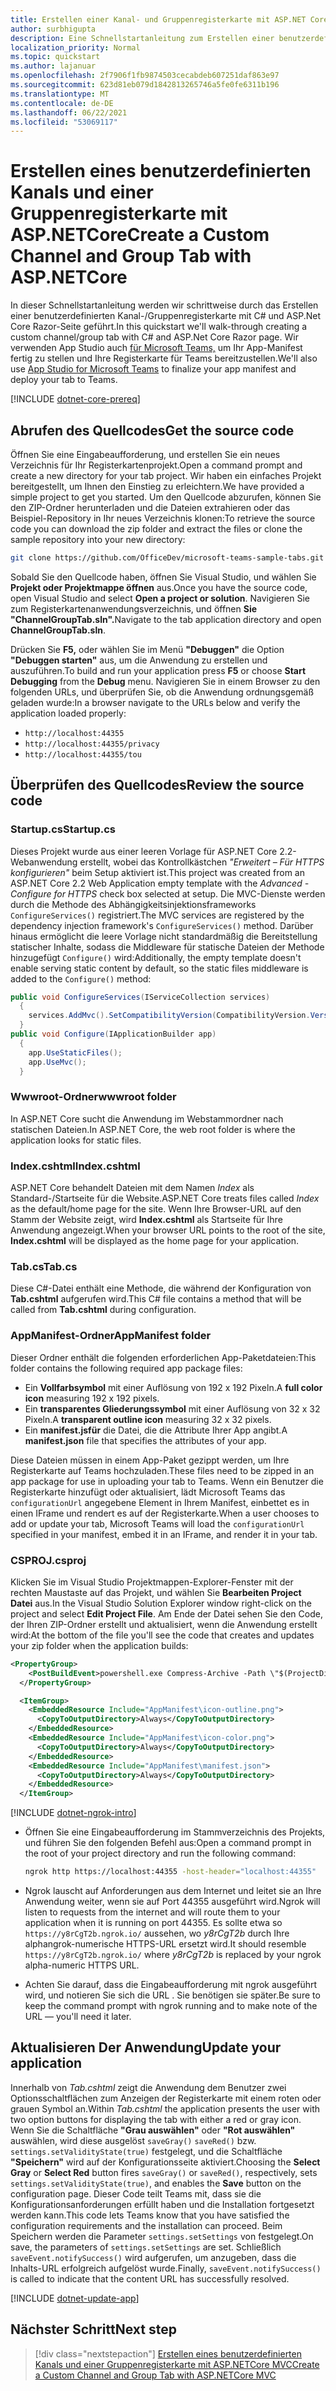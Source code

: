```yaml
---
title: Erstellen einer Kanal- und Gruppenregisterkarte mit ASP.NET Core
author: surbhigupta
description: Eine Schnellstartanleitung zum Erstellen einer benutzerdefinierten Kanal- und Gruppenregisterkarte mit ASP.NET Core.
localization_priority: Normal
ms.topic: quickstart
ms.author: lajanuar
ms.openlocfilehash: 2f7906f1fb9874503cecabdeb607251daf863e97
ms.sourcegitcommit: 623d81eb079d1842813265746a5fe0fe6311b196
ms.translationtype: MT
ms.contentlocale: de-DE
ms.lasthandoff: 06/22/2021
ms.locfileid: "53069117"
---
```

# <a name="create-a-custom-channel-and-group-tab-with-aspnetcore"></a><span data-ttu-id="21275-103">Erstellen eines benutzerdefinierten Kanals und einer Gruppenregisterkarte mit ASP.NETCore</span><span class="sxs-lookup"><span data-stu-id="21275-103">Create a Custom Channel and Group Tab with ASP.NETCore</span></span>

<span data-ttu-id="21275-104">In dieser Schnellstartanleitung werden wir schrittweise durch das Erstellen einer benutzerdefinierten Kanal-/Gruppenregisterkarte mit C# und ASP.Net Core Razor-Seite geführt.</span><span class="sxs-lookup"><span data-stu-id="21275-104">In this quickstart we'll walk-through creating a custom channel/group tab with C# and ASP.Net Core Razor page.</span></span> <span data-ttu-id="21275-105">Wir verwenden App Studio auch [für Microsoft Teams,](~/concepts/build-and-test/app-studio-overview.md) um Ihr App-Manifest fertig zu stellen und Ihre Registerkarte für Teams bereitzustellen.</span><span class="sxs-lookup"><span data-stu-id="21275-105">We'll also use [App Studio for Microsoft Teams](~/concepts/build-and-test/app-studio-overview.md) to finalize your app manifest and deploy your tab to Teams.</span></span>

[!INCLUDE [dotnet-core-prereq](~/includes/tabs/dotnet-core-prereq.md)]

## <a name="get-the-source-code"></a><span data-ttu-id="21275-106">Abrufen des Quellcodes</span><span class="sxs-lookup"><span data-stu-id="21275-106">Get the source code</span></span>

<span data-ttu-id="21275-107">Öffnen Sie eine Eingabeaufforderung, und erstellen Sie ein neues Verzeichnis für Ihr Registerkartenprojekt.</span><span class="sxs-lookup"><span data-stu-id="21275-107">Open a command prompt and create a new directory for your tab project.</span></span> <span data-ttu-id="21275-108">Wir haben ein einfaches Projekt bereitgestellt, um Ihnen den Einstieg zu erleichtern.</span><span class="sxs-lookup"><span data-stu-id="21275-108">We have provided a simple project to get you started.</span></span> <span data-ttu-id="21275-109">Um den Quellcode abzurufen, können Sie den ZIP-Ordner herunterladen und die Dateien extrahieren oder das Beispiel-Repository in Ihr neues Verzeichnis klonen:</span><span class="sxs-lookup"><span data-stu-id="21275-109">To retrieve the source code you can download the zip folder and extract the files or clone the sample repository into your new directory:</span></span>

```bash
git clone https://github.com/OfficeDev/microsoft-teams-sample-tabs.git
```

<span data-ttu-id="21275-110">Sobald Sie den Quellcode haben, öffnen Sie Visual Studio, und wählen Sie **Projekt oder Projektmappe öffnen** aus.</span><span class="sxs-lookup"><span data-stu-id="21275-110">Once you have the source code, open Visual Studio and select **Open a project or solution**.</span></span> <span data-ttu-id="21275-111">Navigieren Sie zum Registerkartenanwendungsverzeichnis, und öffnen **Sie "ChannelGroupTab.sln".**</span><span class="sxs-lookup"><span data-stu-id="21275-111">Navigate to the tab application directory and open **ChannelGroupTab.sln**.</span></span>

<span data-ttu-id="21275-112">Drücken Sie **F5,** oder wählen Sie im Menü **"Debuggen"** die Option **"Debuggen starten"** aus, um die Anwendung zu erstellen und auszuführen.</span><span class="sxs-lookup"><span data-stu-id="21275-112">To build and run your application press **F5** or choose **Start Debugging** from the **Debug** menu.</span></span> <span data-ttu-id="21275-113">Navigieren Sie in einem Browser zu den folgenden URLs, und überprüfen Sie, ob die Anwendung ordnungsgemäß geladen wurde:</span><span class="sxs-lookup"><span data-stu-id="21275-113">In a browser navigate to the URLs below and verify the application loaded properly:</span></span>

- `http://localhost:44355`
- `http://localhost:44355/privacy`
- `http://localhost:44355/tou`

## <a name="review-the-source-code"></a><span data-ttu-id="21275-114">Überprüfen des Quellcodes</span><span class="sxs-lookup"><span data-stu-id="21275-114">Review the source code</span></span>

### <a name="startupcs"></a><span data-ttu-id="21275-115">Startup.cs</span><span class="sxs-lookup"><span data-stu-id="21275-115">Startup.cs</span></span>

<span data-ttu-id="21275-116">Dieses Projekt wurde aus einer leeren Vorlage für ASP.NET Core 2.2-Webanwendung erstellt, wobei das Kontrollkästchen *"Erweitert – Für HTTPS konfigurieren"* beim Setup aktiviert ist.</span><span class="sxs-lookup"><span data-stu-id="21275-116">This project was created from an ASP.NET Core 2.2 Web Application empty template with the *Advanced - Configure for HTTPS* check box selected at setup.</span></span> <span data-ttu-id="21275-117">Die MVC-Dienste werden durch die Methode des Abhängigkeitsinjektionsframeworks `ConfigureServices()` registriert.</span><span class="sxs-lookup"><span data-stu-id="21275-117">The MVC services are registered by the dependency injection framework's `ConfigureServices()` method.</span></span> <span data-ttu-id="21275-118">Darüber hinaus ermöglicht die leere Vorlage nicht standardmäßig die Bereitstellung statischer Inhalte, sodass die Middleware für statische Dateien der Methode hinzugefügt `Configure()` wird:</span><span class="sxs-lookup"><span data-stu-id="21275-118">Additionally, the empty template doesn't enable serving static content by default, so the static files middleware is added to the `Configure()` method:</span></span>

```csharp
public void ConfigureServices(IServiceCollection services)
  {
    services.AddMvc().SetCompatibilityVersion(CompatibilityVersion.Version_2_2);
  }
public void Configure(IApplicationBuilder app)
  {
    app.UseStaticFiles();
    app.UseMvc();
  }
```

### <a name="wwwroot-folder"></a><span data-ttu-id="21275-119">Wwwroot-Ordner</span><span class="sxs-lookup"><span data-stu-id="21275-119">wwwroot folder</span></span>

<span data-ttu-id="21275-120">In ASP.NET Core sucht die Anwendung im Webstammordner nach statischen Dateien.</span><span class="sxs-lookup"><span data-stu-id="21275-120">In ASP.NET Core, the web root folder is where the application looks for static files.</span></span>

### <a name="indexcshtml"></a><span data-ttu-id="21275-121">Index.cshtml</span><span class="sxs-lookup"><span data-stu-id="21275-121">Index.cshtml</span></span>

<span data-ttu-id="21275-122">ASP.NET Core behandelt Dateien mit dem Namen *Index* als Standard-/Startseite für die Website.</span><span class="sxs-lookup"><span data-stu-id="21275-122">ASP.NET Core treats files called *Index* as the default/home page for the site.</span></span> <span data-ttu-id="21275-123">Wenn Ihre Browser-URL auf den Stamm der Website zeigt, wird **Index.cshtml** als Startseite für Ihre Anwendung angezeigt.</span><span class="sxs-lookup"><span data-stu-id="21275-123">When your browser URL points to the root of the site, **Index.cshtml** will be displayed as the home page for your application.</span></span>

### <a name="tabcs"></a><span data-ttu-id="21275-124">Tab.cs</span><span class="sxs-lookup"><span data-stu-id="21275-124">Tab.cs</span></span>

<span data-ttu-id="21275-125">Diese C#-Datei enthält eine Methode, die während der Konfiguration von **Tab.cshtml** aufgerufen wird.</span><span class="sxs-lookup"><span data-stu-id="21275-125">This C# file contains a method that will be called from **Tab.cshtml** during configuration.</span></span>

### <a name="appmanifest-folder"></a><span data-ttu-id="21275-126">AppManifest-Ordner</span><span class="sxs-lookup"><span data-stu-id="21275-126">AppManifest folder</span></span>

<span data-ttu-id="21275-127">Dieser Ordner enthält die folgenden erforderlichen App-Paketdateien:</span><span class="sxs-lookup"><span data-stu-id="21275-127">This folder contains the following required app package files:</span></span>

- <span data-ttu-id="21275-128">Ein **Vollfarbsymbol** mit einer Auflösung von 192 x 192 Pixeln.</span><span class="sxs-lookup"><span data-stu-id="21275-128">A **full color icon** measuring 192 x 192 pixels.</span></span>
- <span data-ttu-id="21275-129">Ein **transparentes Gliederungssymbol** mit einer Auflösung von 32 x 32 Pixeln.</span><span class="sxs-lookup"><span data-stu-id="21275-129">A **transparent outline icon** measuring 32 x 32 pixels.</span></span>
- <span data-ttu-id="21275-130">Ein **manifest.jsfür** die Datei, die die Attribute Ihrer App angibt.</span><span class="sxs-lookup"><span data-stu-id="21275-130">A **manifest.json** file that specifies the attributes of your app.</span></span>

<span data-ttu-id="21275-131">Diese Dateien müssen in einem App-Paket gezippt werden, um Ihre Registerkarte auf Teams hochzuladen.</span><span class="sxs-lookup"><span data-stu-id="21275-131">These files need to be zipped in an app package for use in uploading your tab to Teams.</span></span> <span data-ttu-id="21275-132">Wenn ein Benutzer die Registerkarte hinzufügt oder aktualisiert, lädt Microsoft Teams das `configurationUrl` angegebene Element in Ihrem Manifest, einbettet es in einen IFrame und rendert es auf der Registerkarte.</span><span class="sxs-lookup"><span data-stu-id="21275-132">When a user chooses to add or update your tab, Microsoft Teams will load the `configurationUrl` specified in your manifest, embed it in an IFrame, and render it in your tab.</span></span>

### <a name="csproj"></a><span data-ttu-id="21275-133">CSPROJ</span><span class="sxs-lookup"><span data-stu-id="21275-133">.csproj</span></span>

<span data-ttu-id="21275-134">Klicken Sie im Visual Studio Projektmappen-Explorer-Fenster mit der rechten Maustaste auf das Projekt, und wählen Sie **Bearbeiten Project Datei** aus.</span><span class="sxs-lookup"><span data-stu-id="21275-134">In the Visual Studio Solution Explorer window right-click on the project and select **Edit Project File**.</span></span> <span data-ttu-id="21275-135">Am Ende der Datei sehen Sie den Code, der Ihren ZIP-Ordner erstellt und aktualisiert, wenn die Anwendung erstellt wird:</span><span class="sxs-lookup"><span data-stu-id="21275-135">At the bottom of the file you'll see the code that creates and updates your zip folder when the application builds:</span></span>

```xml
<PropertyGroup>
    <PostBuildEvent>powershell.exe Compress-Archive -Path \"$(ProjectDir)AppManifest\*\" -DestinationPath \"$(TargetDir)tab.zip\" -Force</PostBuildEvent>
  </PropertyGroup>

  <ItemGroup>
    <EmbeddedResource Include="AppManifest\icon-outline.png">
      <CopyToOutputDirectory>Always</CopyToOutputDirectory>
    </EmbeddedResource>
    <EmbeddedResource Include="AppManifest\icon-color.png">
      <CopyToOutputDirectory>Always</CopyToOutputDirectory>
    </EmbeddedResource>
    <EmbeddedResource Include="AppManifest\manifest.json">
      <CopyToOutputDirectory>Always</CopyToOutputDirectory>
    </EmbeddedResource>
  </ItemGroup>
```

[!INCLUDE [dotnet-ngrok-intro](~/includes/tabs/dotnet-ngrok-intro.md)]

- <span data-ttu-id="21275-136">Öffnen Sie eine Eingabeaufforderung im Stammverzeichnis des Projekts, und führen Sie den folgenden Befehl aus:</span><span class="sxs-lookup"><span data-stu-id="21275-136">Open a command prompt in the root of your project directory and run the following command:</span></span>

    ```bash
    ngrok http https://localhost:44355 -host-header="localhost:44355"
    ```

- <span data-ttu-id="21275-137">Ngrok lauscht auf Anforderungen aus dem Internet und leitet sie an Ihre Anwendung weiter, wenn sie auf Port 44355 ausgeführt wird.</span><span class="sxs-lookup"><span data-stu-id="21275-137">Ngrok will listen to requests from the internet and will route them to your application when it is running on port 44355.</span></span> <span data-ttu-id="21275-138">Es sollte etwa so `https://y8rCgT2b.ngrok.io/` aussehen, wo *y8rCgT2b* durch Ihre alphangrok-numerische HTTPS-URL ersetzt wird.</span><span class="sxs-lookup"><span data-stu-id="21275-138">It should resemble `https://y8rCgT2b.ngrok.io/` where *y8rCgT2b* is replaced by your ngrok alpha-numeric HTTPS URL.</span></span>

- <span data-ttu-id="21275-139">Achten Sie darauf, dass die Eingabeaufforderung mit ngrok ausgeführt wird, und notieren Sie sich die URL . Sie benötigen sie später.</span><span class="sxs-lookup"><span data-stu-id="21275-139">Be sure to keep the command prompt with ngrok running and to make note of the URL — you'll need it later.</span></span>

## <a name="update-your-application"></a><span data-ttu-id="21275-140">Aktualisieren Der Anwendung</span><span class="sxs-lookup"><span data-stu-id="21275-140">Update your application</span></span>

<span data-ttu-id="21275-141">Innerhalb von *Tab.cshtml* zeigt die Anwendung dem Benutzer zwei Optionsschaltflächen zum Anzeigen der Registerkarte mit einem roten oder grauen Symbol an.</span><span class="sxs-lookup"><span data-stu-id="21275-141">Within *Tab.cshtml* the application presents the user with two option buttons for displaying the tab with either a red or gray icon.</span></span> <span data-ttu-id="21275-142">Wenn Sie die Schaltfläche **"Grau auswählen"** oder **"Rot auswählen"** auswählen, wird diese ausgelöst `saveGray()` `saveRed()` bzw. `settings.setValidityState(true)` festgelegt, und die Schaltfläche **"Speichern"** wird auf der Konfigurationsseite aktiviert.</span><span class="sxs-lookup"><span data-stu-id="21275-142">Choosing the **Select Gray** or **Select Red** button fires `saveGray()` or `saveRed()`, respectively, sets `settings.setValidityState(true)`, and enables the **Save** button on the configuration page.</span></span> <span data-ttu-id="21275-143">Dieser Code teilt Teams mit, dass sie die Konfigurationsanforderungen erfüllt haben und die Installation fortgesetzt werden kann.</span><span class="sxs-lookup"><span data-stu-id="21275-143">This code lets Teams know that you have satisfied the configuration requirements and the installation can proceed.</span></span> <span data-ttu-id="21275-144">Beim Speichern werden die Parameter `settings.setSettings` von festgelegt.</span><span class="sxs-lookup"><span data-stu-id="21275-144">On save, the parameters of `settings.setSettings` are set.</span></span> <span data-ttu-id="21275-145">Schließlich `saveEvent.notifySuccess()` wird aufgerufen, um anzugeben, dass die Inhalts-URL erfolgreich aufgelöst wurde.</span><span class="sxs-lookup"><span data-stu-id="21275-145">Finally, `saveEvent.notifySuccess()` is called to indicate that the content URL has successfully resolved.</span></span>

[!INCLUDE [dotnet-update-app](~/includes/tabs/dotnet-update-chan-grp-app.md)]

## <a name="next-step"></a><span data-ttu-id="21275-146">Nächster Schritt</span><span class="sxs-lookup"><span data-stu-id="21275-146">Next step</span></span>

> [!div class="nextstepaction"]
> [<span data-ttu-id="21275-147">Erstellen eines benutzerdefinierten Kanals und einer Gruppenregisterkarte mit ASP.NETCore MVC</span><span class="sxs-lookup"><span data-stu-id="21275-147">Create a Custom Channel and Group Tab with ASP.NETCore MVC</span></span>](~/tabs/quickstarts/create-channel-group-tab-dotnet-core-mvc.md)
